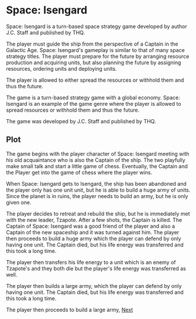 # Space: Isengard

Space: Isengard is a turn-based space strategy game developed by author J.C. Staff and published by THQ.

The player must guide the ship from the perspective of a Captain in the Galactic Age. Space: Isengard's gameplay is similar to that of many space strategy titles. The player must prepare for the future by arranging resource production and acquiring units, but also planning the future by assigning resources, ordering units and deploying units.

The player is allowed to either spread the resources or withhold them and thus the future.

The game is a turn-based strategy game with a global economy. Space: Isengard is an example of the game genre where the player is allowed to spread resources or withhold them and thus the future.

The game was developed by J.C. Staff and published by THQ.

## Plot

The game begins with the player character of Space: Isengard meeting with his old acquaintance who is also the Captain of the ship. The two playfully make small talk and start a little game of chess. Eventually, the Captain and the Player get into the game of chess where the player wins.

When Space: Isengard gets to Isengard, the ship has been abandoned and the player only has one unit unit, but he is able to build a huge army of units. Since the planet is in ruins, the player needs to build an army, but he is only given one.

The player decides to retreat and rebuild the ship, but he is immediately met with the new leader, Tzapote. After a few shots, the Captain is killed. The Captain of Space: Isengard was a good friend of the player and also a Captain of the new spaceship and it was turned against him. The player then proceeds to build a huge army which the player can defend by only having one unit. The Captain died, but his life energy was transferred and this took a long time.

The player then transfers his life energy to a unit which is an enemy of Tzapote's and they both die but the player's life energy was transferred as well.

The player then builds a large army, which the player can defend by only having one unit. The Captain died, but his life energy was transferred and this took a long time.

The player then proceeds to build a large army,
[Next](495.md)